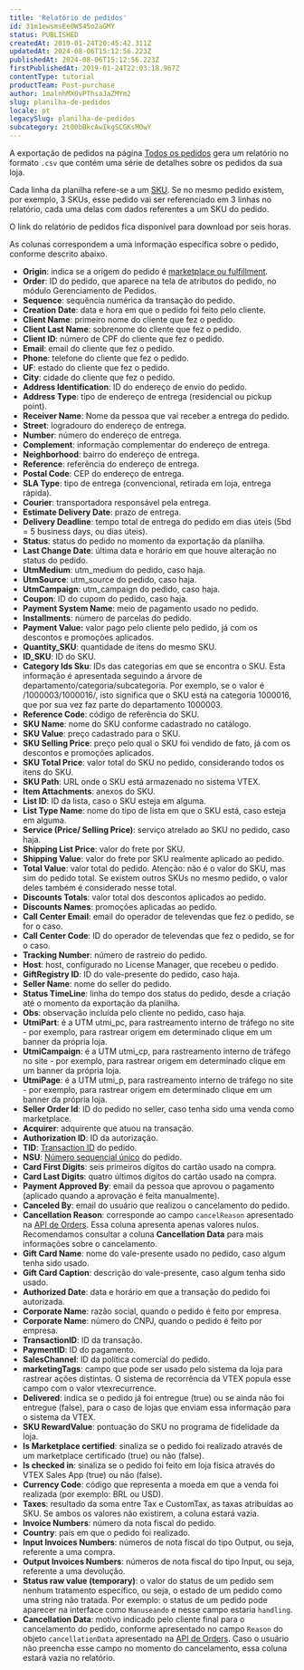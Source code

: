 ```yaml
---
title: 'Relatório de pedidos'
id: 31m1ewsmsEe0WS4So2aGMY
status: PUBLISHED
createdAt: 2019-01-24T20:45:42.311Z
updatedAt: 2024-08-06T15:12:56.223Z
publishedAt: 2024-08-06T15:12:56.223Z
firstPublishedAt: 2019-01-24T22:03:18.967Z
contentType: tutorial
productTeam: Post-purchase
author: 1malnhMX0vPThsaJaZMYm2
slug: planilha-de-pedidos
locale: pt
legacySlug: planilha-de-pedidos
subcategory: 2t00bBkcAwIkgSCGKsMOwY
---
```


A exportação de pedidos na página [Todos os pedidos](https://help.vtex.com/pt/tutorial/todos-os-pedidos--2QTduKHAJMFIZ3BAsi6Pi) gera um relatório no formato `.csv` que contém uma série de detalhes sobre os pedidos da sua loja.

Cada linha da planilha refere-se a um [SKU](https://help.vtex.com/pt/tutorial/o-que-e-um-sku--1K75s4RXAQyOuGUYKMM68u). Se no mesmo pedido existem, por exemplo, 3 SKUs, esse pedido vai ser referenciado em 3 linhas no relatório, cada uma delas com dados referentes a um SKU do pedido.

<div class = "alert alert-info">
O link do relatório de pedidos fica disponível para download por seis horas.
</div>

As colunas correspondem a uma informação específica sobre o pedido, conforme descrito abaixo.

*   **Origin**: indica se a origem do pedido é [marketplace ou fulfillment](https://help.vtex.com/pt/tutorial/estrategias-de-marketplace-na-vtex--tutorials_402).
*   **Order**: ID do pedido, que aparece na tela de atributos do pedido, no módulo Gerenciamento de Pedidos.
*   **Sequence**: sequência numérica da transação do pedido.
*   **Creation Date**: data e hora em que o pedido foi feito pelo cliente.
*   **Client Name**: primeiro nome do cliente que fez o pedido.
*   **Client Last Name**: sobrenome do cliente que fez o pedido.
*   **Client ID**: número de CPF do cliente que fez o pedido.
*   **Email**: email do cliente que fez o pedido.
*   **Phone**: telefone do cliente que fez o pedido.
*   **UF**: estado do cliente que fez o pedido.
*   **City**: cidade do cliente que fez o pedido.
*   **Address Identification**: ID do endereço de envio do pedido.
*   **Address Type**: tipo de endereço de entrega (residencial ou pickup point).
*   **Receiver Name**: Nome da pessoa que vai receber a entrega do pedido.
*   **Street**: logradouro do endereço de entrega.
*   **Number**: número do endereço de entrega.
*   **Complement**: informação complementar do endereço de entrega.
*   **Neighborhood**: bairro do endereço de entrega.
*   **Reference**: referência do endereço de entrega.
*   **Postal  Code**: CEP do endereço de entrega.
*   **SLA Type**: tipo de entrega (convencional, retirada em loja, entrega rápida).
*   **Courier**: transportadora responsável pela entrega.
*   **Estimate Delivery Date**: prazo de entrega.
*   **Delivery Deadline**: tempo total de entrega do pedido em dias úteis (5bd = 5 business days, ou dias úteis).
*   **Status**: status do pedido no momento da exportação da planilha.
*   **Last Change Date**: última data e horário em que houve alteração no status do pedido.
*   **UtmMedium**: utm_medium do pedido, caso haja.
*   **UtmSource**: utm_source do pedido, caso haja.
*   **UtmCampaign**: utm_campaign do pedido, caso haja.
*   **Coupon**: ID do cupom do pedido, caso haja.
*   **Payment System Name**: meio de pagamento usado no pedido.
*   **Installments**: número de parcelas do pedido.
*   **Payment Value:** valor pago pelo cliente pelo pedido, já com os descontos e promoções aplicados.
*   **Quantity_SKU**: quantidade de itens do mesmo SKU.
*   **ID_SKU**: ID do SKU.
*   **Category Ids Sku**: IDs das categorias em que se encontra o SKU. Esta informação é apresentada seguindo a árvore de departamento/categoria/subcategoria. Por exemplo, se o valor é /1000003/1000016/, isto significa que o SKU está na categoria 1000016, que por sua vez faz parte do departamento 1000003.
*   **Reference Code**: código de referência do SKU.
*   **SKU Name**: nome do SKU conforme cadastrado no catálogo.
*   **SKU Value**: preço cadastrado para o SKU.
*   **SKU Selling Price**: preço pelo qual o SKU foi vendido de fato, já com os descontos e promoções aplicados.
*   **SKU Total Price**: valor total do SKU no pedido, considerando todos os itens do SKU.
*   **SKU Path**: URL onde o SKU está armazenado no sistema VTEX.
*   **Item Attachments**: anexos do SKU.
*   **List ID**: ID da lista, caso o SKU esteja em alguma.
*   **List Type Name**: nome do tipo de lista em que o SKU está, caso esteja em alguma.
*   **Service (Price/ Selling Price)**: serviço atrelado ao SKU no pedido, caso haja.
*   **Shipping List Price**: valor do frete por SKU.
*   **Shipping Value**: valor do frete por SKU realmente aplicado ao pedido.
*   **Total Value**: valor total do pedido. Atenção: não é o valor do SKU, mas sim do pedido total. Se existem outros SKUs no mesmo pedido, o valor deles também é considerado nesse total.
*   **Discounts Totals**: valor total dos descontos aplicados ao pedido.
*   **Discounts Names**: promoções aplicadas ao pedido.
*   **Call Center Email**: email do operador de televendas que fez o pedido, se for o caso.
*   **Call Center Code**: ID do operador de televendas que fez o pedido, se for o caso.
*   **Tracking Number**: número de rastreio do pedido.
*   **Host**: host, configurado no License Manager, que recebeu o pedido.
*   **GiftRegistry ID**: ID do vale-presente do pedido, caso haja.
*   **Seller Name**: nome do seller do pedido.
*   **Status TimeLine**: linha do tempo dos status do pedido, desde a criação até o momento da exportação da planilha.
*   **Obs**: observação incluída pelo cliente no pedido, caso haja.
*   **UtmiPart**: é a UTM utmi_pc, para rastreamento interno de tráfego no site - por exemplo, para rastrear origem em determinado clique em um banner da própria loja.
*   **UtmiCampaign**: é a UTM utmi_cp, para rastreamento interno de tráfego no site - por exemplo, para rastrear origem em determinado clique em um banner da própria loja.
*   **UtmiPage**: é a UTM utmi_p, para rastreamento interno de tráfego no site - por exemplo, para rastrear origem em determinado clique em um banner da própria loja.
*   **Seller Order Id**: ID do pedido no seller, caso tenha sido uma venda como marketplace.
*   **Acquirer**: adquirente que atuou na transação.
*   **Authorization ID**: ID da autorização.
*   **TID**: [Transaction ID](https://help.vtex.com/pt/tutorial/como-achar-nsu-e-tid-do-pedido--frequentlyAskedQuestions_477) do pedido.
*   **NSU**: [Número sequencial único](https://help.vtex.com/pt/tutorial/como-achar-nsu-e-tid-do-pedido--frequentlyAskedQuestions_477) do pedido.
*   **Card First Digits**: seis primeiros dígitos do cartão usado na compra.
*   **Card Last Digits**: quatro últimos dígitos do cartão usado na compra.
*   **Payment Approved By**: email da pessoa que aprovou o pagamento (aplicado quando a aprovação é feita manualmente).
*   **Canceled By**: email do usuário que realizou o cancelamento do pedido.
*   **Cancellation Reason**: corresponde ao campo `cancelReason` apresentado na [API de Orders](https://developers.vtex.com/docs/api-reference/orders-api#post-/api/oms/pvt/orders/-orderId-/cancel). Essa coluna apresenta apenas valores nulos. Recomendamos consultar a coluna **Cancellation Data** para mais informações sobre o cancelamento.
*   **Gift Card Name**: nome do vale-presente usado no pedido, caso algum tenha sido usado.
*   **Gift Card Caption**: descrição do vale-presente, caso algum tenha sido usado.
*   **Authorized Date**: data e horário em que a transação do pedido foi autorizada.
*   **Corporate Name**: razão social, quando o pedido é feito por empresa.
*   **Corporate Name**: número do CNPJ, quando o pedido é feito por empresa.
*   **TransactionID**: ID da transação.
*   **PaymentID**: ID do pagamento.
*   **SalesChannel**: ID da política comercial do pedido.
*   **marketingTags**: campo que pode ser usado pelo sistema da loja para rastrear ações distintas. O sistema de recorrência da VTEX popula esse campo com o valor vtexrecurrence.
*   **Delivered**: indica se o pedido já foi entregue (true) ou se ainda não foi entregue (false), para o caso de lojas que enviam essa informação para o sistema da VTEX.
*   **SKU RewardValue**: pontuação do SKU no programa de fidelidade da loja.
*   **Is Marketplace certified**: sinaliza se o pedido foi realizado através de um marketplace certificado (true) ou não (false).
*   **Is checked in**: sinaliza se o pedido foi feito em loja física através do VTEX Sales App (true) ou não (false).
*   **Currency Code**: código que representa a moeda em que a venda foi realizada (por exemplo: BRL ou USD).
*   **Taxes**: resultado da soma entre Tax e CustomTax, as taxas atribuídas ao SKU. Se ambos os valores não existirem, a coluna estará vazia.
*   **Invoice Numbers**: número da nota fiscal do pedido.
*   **Country**: país em que o pedido foi realizado.
*   **Input Invoices Numbers**: números de nota fiscal do tipo Output, ou seja, referente a uma compra.
*   **Output Invoices Numbers**: números de nota fiscal do tipo Input, ou seja, referente a uma devolução.
*   **Status raw value (temporary)**: o valor do status de um pedido sem nenhum tratamento específico, ou seja, o estado de um pedido como uma string não tratada. Por exemplo: o status de um pedido pode aparecer na interface como `Manuseando` e nesse campo estaria `handling`.
*   **Cancellation Data**: motivo indicado pelo cliente final para o cancelamento do pedido, conforme apresentado no campo `Reason` do objeto `cancellationData` apresentado na [API de Orders](https://developers.vtex.com/docs/api-reference/orders-api#post-/api/oms/pvt/orders/-orderId-/cancel). Caso o usuário não preencha esse campo no momento do cancelamento, essa coluna estará vazia no relatório.
